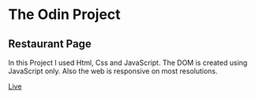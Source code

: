 # The Odin Project

## Restaurant Page

In this Project I used Html, Css and JavaScript. The DOM is created using JavaScript only.
Also the web is responsive on most resolutions. 

[Live](https://tonybalde.github.io/Odin-Restaurant-Page/) 
